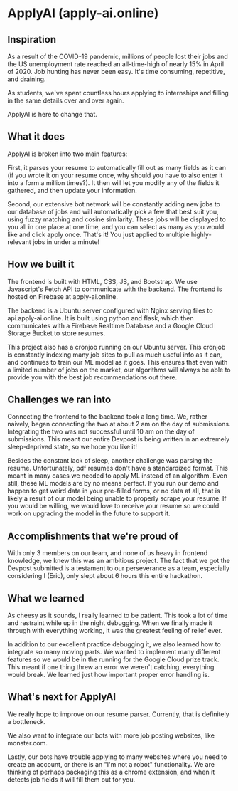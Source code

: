 # ApplyAI (apply-ai.online)

## Inspiration

As a result of the COVID-19 pandemic, millions of people lost their jobs and the US unemployment rate reached an all-time-high of nearly 15% in April of 2020. Job hunting has never been easy. It's time consuming, repetitive, and draining.

As students, we've spent countless hours applying to internships and filling in the same details over and over again.

ApplyAI is here to change that.

## What it does

ApplyAI is broken into two main features:

First, it parses your resume to automatically fill out as many fields as it can (if you wrote it on your resume once, why should you have to also enter it into a form a million times?). It then will let you modify any of the fields it gathered, and then update your information.

Second, our extensive bot network will be constantly adding new jobs to our database of jobs and will automatically pick a few that best suit you, using fuzzy matching and cosine similarity. These jobs will be displayed to you all in one place at one time, and you can select as many as you would like and click apply once. That's it! You just applied to multiple highly-relevant jobs in under a minute!

## How we built it

The frontend is built with HTML, CSS, JS, and Bootstrap. We use Javascript's Fetch API to communicate with the backend. The frontend is hosted on Firebase at apply-ai.online.

The backend is a Ubuntu server configured with Nginx serving files to api.apply-ai.online. It is built using python and flask, which then communicates with a Firebase Realtime Database and a Google Cloud Storage Bucket to store resumes.

This project also has a cronjob running on our Ubuntu server. This cronjob is constantly indexing many job sites to pull as much useful info as it can, and continues to train our ML model as it goes. This ensures that even with a limited number of jobs on the market, our algorithms will always be able to provide you with the best job recommendations out there.

## Challenges we ran into

Connecting the frontend to the backend took a long time. We, rather naively, began connecting the two at about 2 am on the day of submissions. Integrating the two was not successful until 10 am on the day of submissions. This meant our entire Devpost is being written in an extremely sleep-deprived state, so we hope you like it!

Besides the constant lack of sleep, another challenge was parsing the resume. Unfortunately, pdf resumes don't have a standardized format. This meant in many cases we needed to apply ML instead of an algorithm. Even still, these ML models are by no means perfect. If you run our demo and happen to get weird data in your pre-filled forms, or no data at all, that is likely a result of our model being unable to properly scrape your resume. If you would be willing, we would love to receive your resume so we could work on upgrading the model in the future to support it.

## Accomplishments that we're proud of

With only 3 members on our team, and none of us heavy in frontend knowledge, we knew this was an ambitious project. The fact that we got the Devpost submitted is a testament to our perseverance as a team, especially considering I (Eric), only slept about 6 hours this entire hackathon.

## What we learned

As cheesy as it sounds, I really learned to be patient. This took a lot of time and restraint while up in the night debugging. When we finally made it through with everything working, it was the greatest feeling of relief ever.

In addition to our excellent practice debugging it, we also learned how to integrate so many moving parts. We wanted to implement many different features so we would be in the running for the Google Cloud prize track. This meant if one thing threw an error we weren't catching, everything would break. We learned just how important proper error handling is.

## What's next for ApplyAI

We really hope to improve on our resume parser. Currently, that is definitely a bottleneck.

We also want to integrate our bots with more job posting websites, like monster.com.

Lastly, our bots have trouble applying to many websites where you need to create an account, or there is an "I'm not a robot" functionality. We are thinking of perhaps packaging this as a chrome extension, and when it detects job fields it will fill them out for you.
